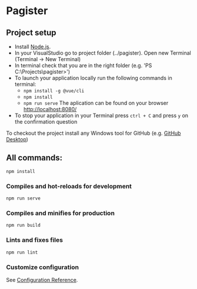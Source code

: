 # Pagister

## Project setup

- Install [Node.js](https://nodejs.org/en/).
- In your VisualStudio go to project folder (../pagister). Open new Terminal (Terminal -> New Terminal)
- In terminal check that you are in the right folder (e.g. 'PS C:\Projects\pagister>')
- To launch your application locally run the following commands in terminal:
    - `npm install -g @vue/cli`
    - `npm install`
    - `npm run serve`
The aplication can be found on your browser [http://localhost:8080/](http://localhost:8080/)
- To stop your application in your Terminal press `ctrl + C` and press `y` on the confirmation question

To checkout the project install any Windows tool for GitHub (e.g. [GitHub Desktop](https://desktop.github.com/))

## All commands:
```
npm install
```

### Compiles and hot-reloads for development
```
npm run serve
```

### Compiles and minifies for production
```
npm run build
```

### Lints and fixes files
```
npm run lint
```

### Customize configuration
See [Configuration Reference](https://cli.vuejs.org/config/).
